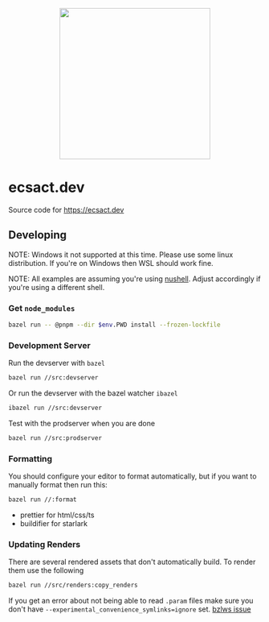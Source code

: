 <p align="center">
	<img src="https://ecsact.dev/assets/logo.svg" width="300" />
</p>

# ecsact.dev

Source code for <https://ecsact.dev>

## Developing

NOTE: Windows it not supported at this time. Please use some linux distribution. If you're on Windows then WSL should work fine.

NOTE: All examples are assuming you're using [nushell](https://www.nushell.sh/). Adjust accordingly if you're using a different shell.

### Get `node_modules`

```sh
bazel run -- @pnpm --dir $env.PWD install --frozen-lockfile
```

### Development Server

Run the devserver with `bazel`

```sh
bazel run //src:devserver
```

Or run the devserver with the bazel watcher `ibazel`

```sh
ibazel run //src:devserver
```

Test with the prodserver when you are done

```sh
bazel run //src:prodserver
```

### Formatting

You should configure your editor to format automatically, but if you want to manually format then run this:

```sh
bazel run //:format
```

- prettier for html/css/ts
- buildifier for starlark

### Updating Renders

There are several rendered assets that don't automatically build. To render them use the following

```sh
bazel run //src/renders:copy_renders
```

If you get an error about not being able to read `.param` files make sure you don't have `--experimental_convenience_symlinks=ignore` set. [bzlws issue](https://github.com/zaucy/bzlws/issues/18)

